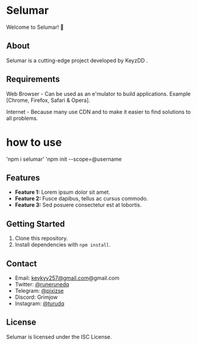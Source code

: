 # Selumar

Welcome to Selumar! 🌊

## About

Selumar is a cutting-edge project developed by KeyzDD .

## Requirements

Web Browser - Can be used as an e'mulator to build applications. Example [Chrome, Firefox, Safari & Opera].

Internet - Because many use CDN and to make it easier to find solutions to all problems.

# how to use

'npm i selumar'
'npm init --scope=@username

## Features

- **Feature 1:** Lorem ipsum dolor sit amet.
- **Feature 2:** Fusce dapibus, tellus ac cursus commodo.
- **Feature 3:** Sed posuere consectetur est at lobortis.


## Getting Started

1. Clone this repository.
2. Install dependencies with `npm install`.

## Contact

- Email: keykyy257@gmail.com@gmail.com
- Twitter: [@runerunedq](https://twitter.com/runerunedq)
- Telegram: [@pixizse](https://t.me/pixizse)
- Discord: Grimjow
- Instagram: [@turudq](https://www.instagram.com/turudq)

## License

Selumar is licensed under the ISC License.